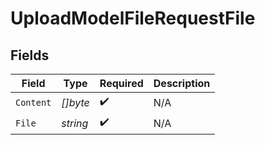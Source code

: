 # UploadModelFileRequestFile


## Fields

| Field              | Type               | Required           | Description        |
| ------------------ | ------------------ | ------------------ | ------------------ |
| `Content`          | *[]byte*           | :heavy_check_mark: | N/A                |
| `File`             | *string*           | :heavy_check_mark: | N/A                |
